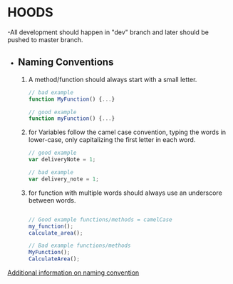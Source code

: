 # HOODS


-All development should happen in "dev" branch  and later should be pushed to master branch.

- ## Naming Conventions

     1. A method/function should always start with a small letter.

        ```javascript
        // bad example
        function MyFunction() {...}

        // good example
        function myFunction() {...}
        ```

     2. for Variables follow the camel case convention, typing the words in lower-case, only capitalizing the first letter in each word.

      
        ```javascript
        // good example
        var deliveryNote = 1;

        // bad example
        var delivery_note = 1;
        ```
     3. for function with multiple words should always use an underscore between words.

          ```javascript
        
        // Good example functions/methods = camelCase
        my_function();
        calculate_area();

        // Bad example functions/methods
        MyFunction();
        CalculateArea();  
        ```


[Additional information on naming convention](http://www.j-io.org/Javascript-Naming_Conventions/#naming-conventions)
